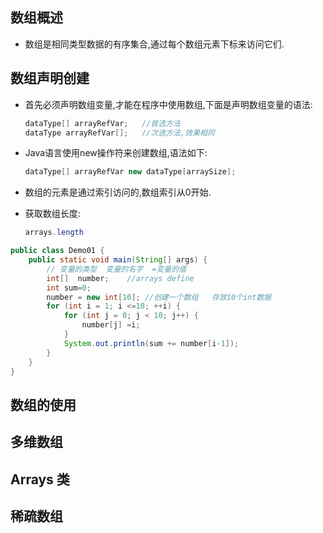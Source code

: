 ## 数组概述

- 数组是相同类型数据的有序集合,通过每个数组元素下标来访问它们.

## 数组声明创建

- 首先必须声明数组变量,才能在程序中使用数组,下面是声明数组变量的语法:

  ```java
  dataType[] arrayRefVar;   //首选方法
  dataType arrayRefVar[];   //次选方法,效果相同
  ```

- Java语言使用new操作符来创建数组,语法如下:

  ```java
  dataType[] arrayRefVar new dataType[arraySize];
  ```

- 数组的元素是通过索引访问的,数组索引从0开始.

- 获取数组长度:   

  ```java
  arrays.length
  ```

```java
public class Demo01 {
    public static void main(String[] args) {
        // 变量的类型  变量的名字  =变量的值
        int[]  number;    //arrays define
        int sum=0;
        number = new int[10]; //创建一个数组   存放10个int数据
        for (int i = 1; i <=10; ++i) {
            for (int j = 0; j < 10; j++) {
                number[j] =i;
            }
            System.out.println(sum += number[i-1]);
        }
    }
}
```

## 数组的使用

## 多维数组

## Arrays 类

## 稀疏数组





